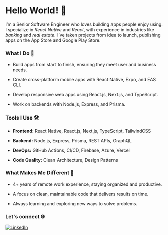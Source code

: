 # Hello World! 👋
I’m a Senior Software Engineer who loves building apps people enjoy using. I specialize in *React Native* and *React*, with experience in industries like *banking* and *real estate*. I’ve taken projects from idea to launch, publishing apps on the App Store and Google Play Store.

### What I Do 🚀
- Build apps from start to finish, ensuring they meet user and business needs.

- Create cross-platform mobile apps with React Native, Expo, and EAS CLI.

- Develop responsive web apps using React.js, Next.js, and TypeScript.

- Work on backends with Node.js, Express, and Prisma.

### Tools I Use 🛠️
- **Frontend:** React Native, React.js, Next.js, TypeScript, TailwindCSS

- **Backend:** Node.js, Express, Prisma, REST APIs, GraphQL

- **DevOps:** GitHub Actions, CI/CD, Firebase, Azure, Vercel

- **Code Quality:** Clean Architecture, Design Patterns

### What Makes Me Different 🎯
- 4+ years of remote work experience, staying organized and productive.

- A focus on clean, maintainable code that delivers results on time.

- Always learning and exploring new ways to solve problems.

### Let's connect 🌐
[![LinkedIn](https://img.shields.io/badge/LinkedIn-thiagomunich-blue?style=for-the-badge&logo=linkedin)](https://www.linkedin.com/in/thiagomunich/)
